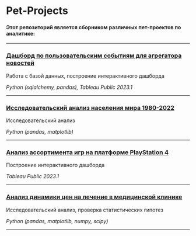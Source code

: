 # Pet-Projects

#### Этот репозиторий является сборником различных пет-проектов по аналитике:

____
### [Дашборд по пользовательским событиям для агрегатора новостей](https://github.com/sfedoreev/Pet-Projects/tree/main/%D0%AF%D0%BD%D0%B4%D0%B5%D0%BA%D1%81%20%D0%94%D0%B7%D0%B5%D0%BD)

Работа с базой данных, построение интерактивного дашборда

*Python (sqlalchemy, pandas), Tableau Public 2023.1*
___
### [Исследовательский анализ населения мира 1980-2022](https://github.com/sfedoreev/Pet-Projects/tree/main/%D0%98%D1%81%D1%81%D0%BB%D0%B5%D0%B4%D0%BE%D0%B2%D0%B0%D1%82%D0%B5%D0%BB%D1%8C%D1%81%D0%BA%D0%B8%D0%B9%20%D0%B0%D0%BD%D0%B0%D0%BB%D0%B8%D0%B7%20%D0%BD%D0%B0%D1%81%D0%B5%D0%BB%D0%B5%D0%BD%D0%B8%D1%8F%20%D0%BC%D0%B8%D1%80%D0%B0%201980-2022)

Исследовательский анализ

*Python (pandas, matplotlib)*
____
### [Анализ ассортимента игр на платформе PlayStation 4](https://github.com/dmitry-filimonov/Pet-Projects/tree/main/ps4_games)

Построение интерактивного дашборда

*Tableau Public 2023.1*
____
### [Анализ динамики цен на лечение в медицинской клинике](https://github.com/dmitry-filimonov/Pet-Projects/tree/main/clinic_patients_analysis)

Исследовательский анализ, проверка статистических гипотез

*Python (pandas, matplotlib, numpy, scipy)*
____
